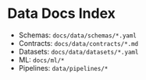 # Data Docs Index

- Schemas: `docs/data/schemas/*.yaml`
- Contracts: `docs/data/contracts/*.md`
- Datasets: `docs/data/datasets/*.yaml`
- ML: `docs/ml/*`
- Pipelines: `data/pipelines/*`